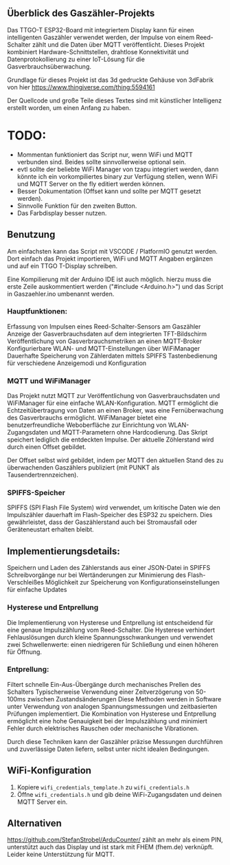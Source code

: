## Überblick des Gaszähler-Projekts
Das TTGO-T ESP32-Board mit integriertem Display kann für einen intelligenten Gaszähler verwendet werden, der Impulse von einem Reed-Schalter zählt und die Daten über MQTT veröffentlicht. Dieses Projekt kombiniert Hardware-Schnittstellen, drahtlose Konnektivität und Datenprotokollierung zu einer IoT-Lösung für die Gasverbrauchsüberwachung.

Grundlage für dieses Projekt ist das 3d gedruckte Gehäuse von 3dFabrik von hier https://www.thingiverse.com/thing:5594161

Der Quellcode und große Teile dieses Textes sind mit künstlicher Intelligenz erstellt worden, um einen Anfang zu haben.

# TODO:
- Mommentan funktioniert das Script nur, wenn WiFi und MQTT verbunden sind. Beides sollte sinnvollerweise optional sein.
- evtl sollte der beliebte WiFi Manager von tzapu integriert werden, dann könnte ich ein vorkompiliertes binary zur Verfügung stellen, wenn WiFi und MQTT Server on the fly editiert werden können.
- Besser Dokumentation (Offset kann und sollte per MQTT gesetzt werden).
- Sinnvolle Funktion für den zweiten Button.
- Das Farbdisplay besser nutzen.

## Benutzung
Am einfachsten kann das Script mit VSCODE / PlatformIO genutzt werden. Dort einfach das Projekt importieren, WiFi und MQTT Angaben ergänzen und auf ein TTGO T-Display schreiben.

Eine Kompilierung mit der Arduino IDE ist auch möglich. hierzu muss die erste Zeile auskommentiert werden ("#include <Arduino.h>") und das Script in Gaszaehler.ino umbenannt werden.

### Hauptfunktionen:
Erfassung von Impulsen eines Reed-Schalter-Sensors am Gaszähler Anzeige der Gasverbrauchsdaten auf dem integrierten TFT-Bildschirm Veröffentlichung von Gasverbrauchsmetriken an einen MQTT-Broker Konfigurierbare WLAN- und MQTT-Einstellungen über WiFiManager Dauerhafte Speicherung von Zählerdaten mittels SPIFFS Tastenbedienung für verschiedene Anzeigemodi und Konfiguration

### MQTT und WiFiManager
Das Projekt nutzt MQTT zur Veröffentlichung von Gasverbrauchsdaten und WiFiManager für eine einfache WLAN-Konfiguration. MQTT ermöglicht die Echtzeitübertragung von Daten an einen Broker, was eine Fernüberwachung des Gasverbrauchs ermöglicht. WiFiManager bietet eine benutzerfreundliche Weboberfläche zur Einrichtung von WLAN-Zugangsdaten und MQTT-Parametern ohne Hardcodierung.
Das Skript speichert lediglich die entdeckten Impulse. Der aktuelle Zöhlerstand wird durch einen Offset gebildet. 

Der Offset selbst wird gebildet, indem per MQTT den aktuellen Stand des zu überwachenden Gaszählers publiziert (mit PUNKT als Tausendertrennzeichen).

### SPIFFS-Speicher
SPIFFS (SPI Flash File System) wird verwendet, um kritische Daten wie den Impulszähler dauerhaft im Flash-Speicher des ESP32 zu speichern. Dies gewährleistet, dass der Gaszählerstand auch bei Stromausfall oder Geräteneustart erhalten bleibt.

## Implementierungsdetails:
Speichern und Laden des Zählerstands aus einer JSON-Datei in SPIFFS
Schreibvorgänge nur bei Wertänderungen zur Minimierung des Flash-Verschleißes
Möglichkeit zur Speicherung von Konfigurationseinstellungen für einfache Updates

### Hysterese und Entprellung
Die Implementierung von Hysterese und Entprellung ist entscheidend für eine genaue Impulszählung vom Reed-Schalter.
Die Hysterese verhindert Fehlauslösungen durch kleine Spannungsschwankungen und verwendet zwei Schwellenwerte: einen niedrigeren für Schließung und einen höheren für Öffnung.

### Entprellung:
Filtert schnelle Ein-Aus-Übergänge durch mechanisches Prellen des Schalters Typischerweise Verwendung einer Zeitverzögerung von 50-100ms zwischen Zustandsänderungen Diese Methoden werden in Software unter Verwendung von analogen Spannungsmessungen und zeitbasierten Prüfungen implementiert. Die Kombination von Hysterese und Entprellung ermöglicht eine hohe Genauigkeit bei der Impulszählung und minimiert Fehler durch elektrisches Rauschen oder mechanische Vibrationen.

Durch diese Techniken kann der Gaszähler präzise Messungen durchführen und zuverlässige Daten liefern, selbst unter nicht idealen Bedingungen.
## WiFi-Konfiguration
1. Kopiere `wifi_credentials_template.h` zu `wifi_credentials.h`
2. Öffne `wifi_credentials.h` und gib deine WiFi-Zugangsdaten und deinen MQTT Server ein.

## Alternativen
https://github.com/StefanStrobel/ArduCounter/ zählt an mehr als einem PIN, unterstützt auch das Display und ist stark mit FHEM (fhem.de) verknüpft. Leider keine Unterstützung für MQTT.